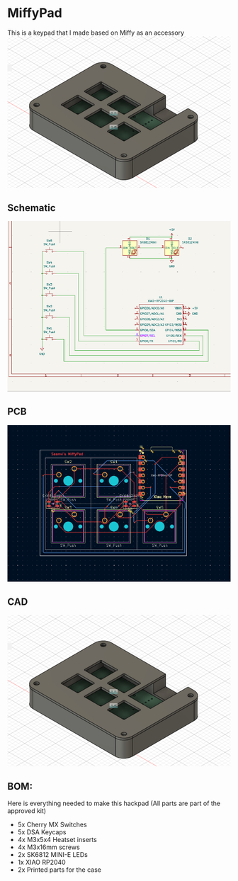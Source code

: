 # MiffyPad
This is a keypad that I made based on Miffy as an accessory
![cover image](Images/Full.png)

## Schematic
![schematic image](Images/schematic.png)

## PCB
![PCB image](Images/pcb.png)

## CAD
![model image](Images/Full.png)

## BOM:

Here is everything needed to make this hackpad (All parts are part of the approved kit)
- 5x Cherry MX Switches
- 5x DSA Keycaps
- 4x M3x5x4 Heatset inserts
- 4x M3x16mm screws
- 2x SK6812 MINI-E LEDs
- 1x XIAO RP2040
- 2x Printed parts for the case
